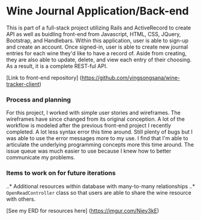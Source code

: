 # Wine Journal Application/Back-end

This is part of a full-stack project utilizing Rails and ActiveRecord to create API as well as buidling front-end from Javascript, HTML, CSS, JQuery, Bootstrap, and Handlebars. Within this application, user is able to sign-up and create an account. Once signed-in,
user is able to create new journal entries for each wine they'd like to have a record of.
Aside from creating, they are also able to update, delete, and view each entry of
their choosing. As a result, it is a complete REST-ful API.

[Link to front-end repository] (https://github.com/yingsongsana/wine-tracker-client)

### Process and planning

For this project, I worked with simple user stories and wireframes. The wireframes
have since changed from its original conception. A lot of the workflow is modeled
after the previous front-end project I recently completed. A lot less syntax error
this time around. Still plenty of bugs but I was able to use the error messages
more to my use. I find that I'm able to articulate the underlying programming
concepts more this time around. The issue queue was much easier to use because I knew
how to better communicate my problems.

### Items to work on for future iterations

..* Additional resources within database with many-to-many relationships
..* `OpenReadController` class so that users are able to share the wine resource with others.

[See my ERD for resources here] (https://imgur.com/Niey3kE)
